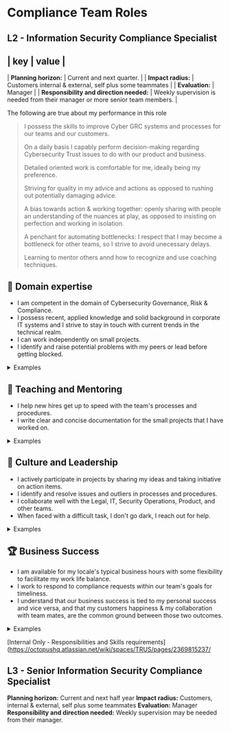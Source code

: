 # Compliance Team Roles

## L2 - Information Security Compliance Specialist

| key | value |
----------------
| **Planning horizon:** | Current and next quarter. |
| **Impact radius:** | Customers internal & external, self plus some teammates |
| **Evaluation:** | Manager |
| **Responsibility and direction needed:** | Weekly supervision is needed from their manager or more senior team members. |

The following are true about my performance in this role
> I possess the skills to improve Cyber GRC systems and processes for our teams and our customers.
> 
> On a daily basis I capably perform decision-making regarding Cybersecurity Trust issues to do with our product and business.
> 
> Detailed oriented work is comfortable for me, ideally being my preference.
> 
> Striving for quality in my advice and actions as opposed to rushing out potentially damaging advice.
> 
> A bias towards action & working together: openly sharing with people an understanding of the nuances at play, as opposed to insisting on perfection and working in isolation.
> 
> A penchant for automating bottlenecks: I respect that I may become a bottleneck for other teams, so I strive to avoid unecessary delays.
> 
> Learning to mentor others annd how to recognize and use coaching techniques.

## 🦉 Domain expertise

- I am competent in the domain of Cybersecurity Governance, Risk & Compliance.
- I possess recent, applied knowledge and solid background in corporate IT systems and I strive to stay in touch with current trends in the technical realm.
- I can work independently on small projects.
- I identify and raise potential problems with my peers or lead before getting blocked.

<details>
<summary>Examples</summary>

- I capably identify processes and procedures, following them where they make sense, and helping to improve them when they don't.
- I confidently triage customer enquiries and escalate to senior team members, or information owners when required.
- When faced with a small project, I worked to understand the brief as soon as possible and was subsequently able to source the answers I needed to complete it, without management intervention.

</details>

## 🌱 Teaching and Mentoring

- I help new hires get up to speed with the team's processes and procedures.
- I write clear and concise documentation for the small projects that I have worked on.

<details>
<summary>Examples</summary>

- I acted as a buddy for a new person who joined my team and helped them become productive with our tools.
- I wrote documentation for a small project that I worked on for my team members.
- I presented my findings from a recent policy change request to our broader team mates using our typical knowledge-sharing channels.

</details>

## 🧭 Culture and Leadership

- I actively participate in projects by sharing my ideas and taking initiative on action items.
- I identify and resolve issues and outliers in processes and procedures.
- I collaborate well with the Legal, IT, Security Operations, Product, and other teams.
- When faced with a difficult task, I don't go dark, I reach out for help.

<details>
<summary>Examples</summary>

- During project planning, I successfully negotiated changes to the plan and self assigned several action items that were squarely within my grasp.
- I occaisionally reach for tasks that might stretch my competencies and seek mentors to assist my personal growth.
- I identified a deficiency within a process and worked with stakeholders to correct it.
- I noticed that a change I was making may affect another team, so I reached out to that team directly to prevent surprises.
- When I hit a roadblock, I didn't waste time going down rabbit holes, I reached out for assistance.

</details>

## 🏆 Business Success

- I am available for my locale's typical business hours with some flexibility to facilitate my work life balance.
- I work to respond to compliance requests within our team's goals for timeliness.
- I understand that our business success is tied to my personal success and vice versa, and that my customers happiness & my collaboration with team mates, are the common ground between those two outcomes.

<details>
<summary>Examples</summary>

- I actioned a GRC request within SLA, and with a high degree of customer satisfaction.
- I upheld our business' position on a tricky topic like data privacy and security.
- I responded to an alert in our compliance automation tooling to find the right peopple to assist me in correcting a detected non-conformity in our environment.

</details>

[Internal Only - Responsibilities and Skills requirements](https://octopushq.atlassian.net/wiki/spaces/TRUS/pages/2369815237/


## L3 - Senior Information Security Compliance Specialist

**Planning horizon:** Current and next half year
**Impact radius:** Customers, internal & external, self plus some teammates
**Evaluation:** Manager
**Responsibility and direction needed:** Weekly supervision may be needed from their manager.
